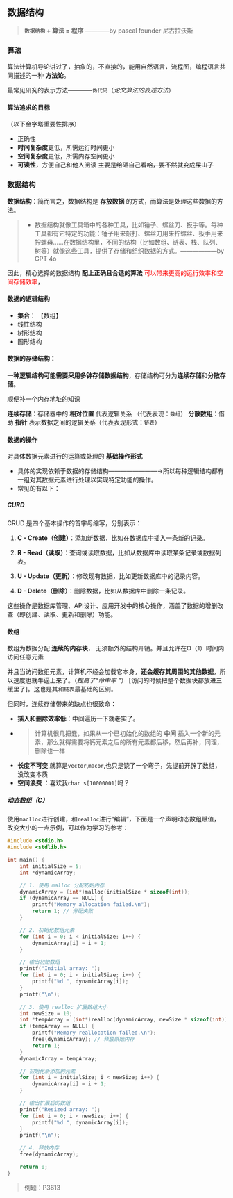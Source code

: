## 数据结构
> **`数据结构` + 算法 = 程序** ————by pascal founder 尼古拉沃斯

### 算法
算法计算机导论讲过了，抽象的，不直接的，能用自然语言，流程图，编程语言共同描述的一种 **方法论**。

最常见研究的表示方法————`伪代码`（*论文算法的表述方法*）

#### 算法追求的目标
（以下金字塔重要性排序）
- 正确性
- **时间复杂度**更低，所需运行时间更小 
- **空间复杂度**更低，所需内存空间更小
- **可读性**，方便自己和他人阅读 ~~主要是给砸自己看哈，要不然就变成屎山了~~

### 数据结构
**数据结构**：简而言之，数据结构是 **存放数据** 的方式，而算法是处理这些数据的方法。
> - 数据结构就像工具箱中的各种工具，比如锤子、螺丝刀、扳手等。每种工具都有它特定的功能：锤子用来敲打、螺丝刀用来拧螺丝、扳手用来拧螺母……在数据结构里，不同的结构（比如数组、链表、栈、队列、树等）就像这些工具，提供了存储和组织数据的方式。——————by GPT 4o

因此，精心选择的数据结构 **配上正确且合适的算法** <font color = red>可以带来更高的运行效率和空间存储效率</font>，

#### 数据的逻辑结构
- **集合**： 【数组】
- 线性结构
- 树形结构
- 图形结构
#### 数据的存储结构：
 **一种逻辑结构可能需要采用多钟存储数据结构**，存储结构可分为**连续存储**和**分散存储**。

顺便补一个内存地址的知识

**连续存储**：存储器中的 **相对位置** 代表逻辑关系 （代表表现：`数组`）
**分散数组**：借助 **指针** 表示数据之间的逻辑关系（代表表现形式：`链表`）

#### 数据的操作

对具体数据元素进行的运算或处理的 **基础操作形式**
- 具体的实现依赖于数据的存储结构————————→所以每种逻辑结构都有一组对其数据元素进行处理以实现特定功能的操作。
- 常见的有以下：
##### CURD

CRUD 是四个基本操作的首字母缩写，分别表示：

1. **C - Create（创建）**：添加新数据，比如在数据库中插入一条新的记录。
  
2. **R - Read（读取）**：查询或读取数据，比如从数据库中读取某条记录或数据列表。
  
3. **U - Update（更新）**：修改现有数据，比如更新数据库中的记录内容。
  
4. **D - Delete（删除）**：删除数据，比如从数据库中删除一条记录。

这些操作是数据库管理、API设计、应用开发中的核心操作，涵盖了数据的增删改查（即创建、读取、更新和删除）功能。

#### 数组
数组为数据分配 **连续的内存块**， 无须额外的结构开销。并且允许在O（1）时间内访问任意元素

并且当访问数组元素，计算机不经会加载它本身，**还会缓存其周围的其他数据**，所以速度也就牛逼上来了。（*提高了“命中率 ”*） [访问的时候把整个数据块都放进三缓里了]。这也是其和`链表`最基础的区别。

但同时，连续存储带来的缺点也很致命：
- **插入和删除效率低**：中间遍历一下就老实了。
- > 计算机很几把蠢，如果从一个已初始化的数组的 **中间** 插入一个新的元素，那么就得需要将钙元素之后的所有元素都后移，然后再补，同理，删除也一样
- **长度不可变** 就算是`vector`,`macor`,也只是饶了一个弯子，先提前开辟了数组，没改变本质
- **空间浪费** ：喜欢我`char s[10000001]`吗？

##### 动态数组（C）
使用`maclloc`进行创建，和`realloc`进行“编辑”，下面是一个声明动态数组赋值，改变大小的一点示例，可以作为学习的参考：
```c
#include <stdio.h>
#include <stdlib.h>

int main() {
    int initialSize = 5;
    int *dynamicArray;

    // 1. 使用 malloc 分配初始内存
    dynamicArray = (int*)malloc(initialSize * sizeof(int));
    if (dynamicArray == NULL) {
        printf("Memory allocation failed.\n");
        return 1; // 分配失败
    }

    // 2. 初始化数组元素
    for (int i = 0; i < initialSize; i++) {
        dynamicArray[i] = i + 1;
    }

    // 输出初始数组
    printf("Initial array: ");
    for (int i = 0; i < initialSize; i++) {
        printf("%d ", dynamicArray[i]);
    }
    printf("\n");

    // 3. 使用 realloc 扩展数组大小
    int newSize = 10;
    int *tempArray = (int*)realloc(dynamicArray, newSize * sizeof(int));
    if (tempArray == NULL) {
        printf("Memory reallocation failed.\n");
        free(dynamicArray); // 释放原始内存
        return 1;
    }
    dynamicArray = tempArray;

    // 初始化新添加的元素
    for (int i = initialSize; i < newSize; i++) {
        dynamicArray[i] = i + 1;
    }

    // 输出扩展后的数组
    printf("Resized array: ");
    for (int i = 0; i < newSize; i++) {
        printf("%d ", dynamicArray[i]);
    }
    printf("\n");

    // 4. 释放内存
    free(dynamicArray);

    return 0;
}

```
> 例题：P3613




